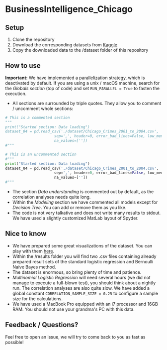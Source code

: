 # BusinessIntelligence_Chicago

## Setup
1. Clone the repository
2. Download the corresponding datasets from [Kaggle](https://www.kaggle.com/currie32/crimes-in-chicago)
3. Copy the downloaded data to the /dataset folder of this repository

## How to use

**Important:** We have implemented a parallelization strategy, which is deactivated by default. If you are using a unix / macOS machine, search for the *Globals section* (top of code) and set `RUN_PARALLEL = True` to fasten the execution.

* All sections are surrounded by triple quotes. They allow you to comment / uncomment whole sections: 

```python
# This is a commented section
"""
print("Started section: Data loading")
dataset_04 = pd.read_csv('./dataset/Chicago_Crimes_2001_to_2004.csv',
                      sep=',', header=0, error_bad_lines=False, low_memory=False, 
                      na_values=[''])
#"""

# This is an uncommented section
#"""
print("Started section: Data loading")
dataset_04 = pd.read_csv('./dataset/Chicago_Crimes_2001_to_2004.csv',
                      sep=',', header=0, error_bad_lines=False, low_memory=False, 
                      na_values=[''])
#"""
```

* The section *Data understanding* is commented out by default, as the correlation analyses needs quite long. 
* Within the *Modeling* section we have commented all models except for *Decision Tree*. You can add or remove them as you like.
* The code is not very talkative and does not write many results to stdout. We have used a slightly customized MatLab layout of Spyder.

## Nice to know
* We have prepared some great visualizations of the dataset. You can play with them [here](https://walz1.github.io/BusinessIntelligence_Chicago/).
* Within the /results folder you will find two .csv files containing already prepared result sets of the standard logistic regression and Bernoulli Naive Bayes method.  
* The dataset is enormous, so bring plenty of time and patience.
* *Multinomial Logistic Regression* will need several hours (we did not manage to execute a full-blown test), you should think about a nightly run. The correlation analyses are also quite slow. We have added a global constant `CORRELATION_SAMPLE_SIZE = 0.25` to configure a sample size for the calculations.
* We have used a MacBook Pro equipped with an i7 processor and 16GB RAM. You should not use your grandma's PC with this data.

## Feedback / Questions?
Feel free to open an issue, we will try to come back to you as fast as possible!
